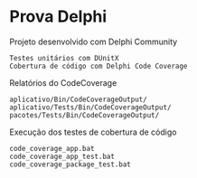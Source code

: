 # Prova Delphi 

Projeto desenvolvido com Delphi Community

    Testes unitários com DUnitX
    Cobertura de código com Delphi Code Coverage

Relatórios do CodeCoverage

    aplicativo/Bin/CodeCoverageOutput/
    aplicativo/Tests/Bin/CodeCoverageOutput/
    pacotes/Tests/Bin/CodeCoverageOutput/
    
Execução dos testes de cobertura de código

    code_coverage_app.bat
    code_coverage_app_test.bat    
    code_coverage_package_test.bat
